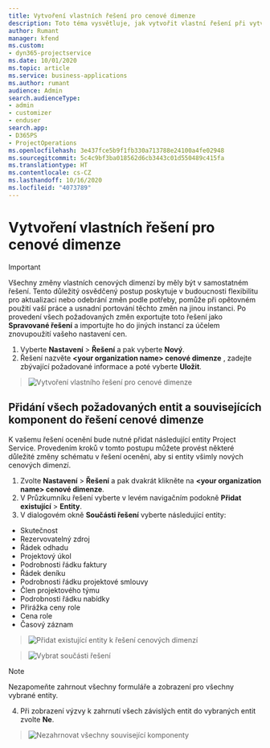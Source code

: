 ```yaml
---
title: Vytvoření vlastních řešení pro cenové dimenze
description: Toto téma vysvětluje, jak vytvořit vlastní řešení při vytváření vlastních cenových dimenzí.
author: Rumant
manager: kfend
ms.custom:
- dyn365-projectservice
ms.date: 10/01/2020
ms.topic: article
ms.service: business-applications
ms.author: rumant
audience: Admin
search.audienceType:
- admin
- customizer
- enduser
search.app:
- D365PS
- ProjectOperations
ms.openlocfilehash: 3e437fce5b9f1fb330a713788e24100a4fe02948
ms.sourcegitcommit: 5c4c9bf3ba018562d6cb3443c01d550489c415fa
ms.translationtype: HT
ms.contentlocale: cs-CZ
ms.lasthandoff: 10/16/2020
ms.locfileid: "4073789"
---
```

# <a name="create-custom-solutions-for-pricing-dimensions"></a>Vytvoření vlastních řešení pro cenové dimenze

> [!IMPORTANT]
> Všechny změny vlastních cenových dimenzí by měly být v samostatném řešení. Tento důležitý osvědčený postup poskytuje v budoucnosti flexibilitu pro aktualizaci nebo odebrání změn podle potřeby, pomůže při opětovném použití vaší práce a usnadní portování těchto změn na jinou instanci. Po provedení všech požadovaných změn exportujte toto řešení jako **Spravované řešení** a importujte ho do jiných instancí za účelem znovupoužití vašeho nastavení cen.

1. Vyberte **Nastavení** > **Řešení** a pak vyberte **Nový**. 
2. Řešení nazvěte **\<your organization name> cenové dimenze** , zadejte zbývající požadované informace a poté vyberte **Uložit**.

> ![Vytvoření vlastního řešení pro cenové dimenze](media/Creation-of-custom-pricing-dimension-solution.PNG)
  
## <a name="add-all-required-entities-and-related-components-to-the-pricing-dimension-solution"></a>Přidání všech požadovaných entit a souvisejících komponent do řešení cenové dimenze
K vašemu řešení ocenění bude nutné přidat následující entity Project Service. Provedením kroků v tomto postupu můžete provést některé důležité změny schématu v řešení ocenění, aby si entity všimly nových cenových dimenzí.

1. Zvolte **Nastavení** > **Řešení** a pak dvakrát klikněte na **\<your organization name> cenové dimenze**. 
2. V Průzkumníku řešení vyberte v levém navigačním podokně **Přidat existující** > **Entity**.
3. V dialogovém okně **Součásti řešení** vyberte následující entity:

- Skutečnost
- Rezervovatelný zdroj
- Řádek odhadu
- Projektový úkol
- Podrobnosti řádku faktury
- Řádek deníku
- Podrobnosti řádku projektové smlouvy
- Člen projektového týmu
- Podrobnosti řádku nabídky
- Přirážka ceny role
- Cena role 
- Časový záznam 

> ![Přidat existující entity k řešení cenových dimenzí](media/Existing-entities-to-PD-solution.png)

> ![Vybrat součásti řešení](media/Dimension-Components.png)

> [!NOTE]
> Nezapomeňte zahrnout všechny formuláře a zobrazení pro všechny vybrané entity.

4. Při zobrazení výzvy k zahrnutí všech závislých entit do vybraných entit zvolte **Ne**.

> ![Nezahrnovat všechny související komponenty](media/Do-not-include-required.png)


